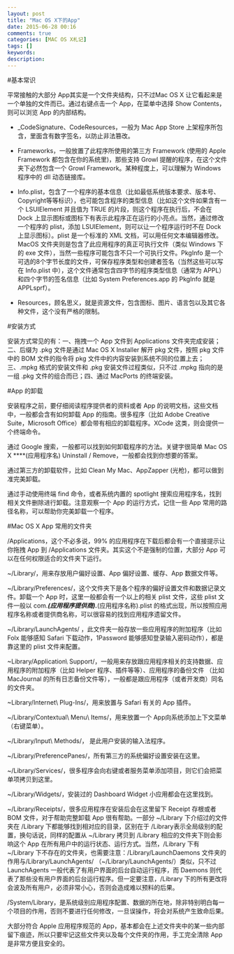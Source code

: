 ```yaml
---
layout: post
title: "Mac OS X下的App"
date: 2015-06-28 00:16
comments: true
categories: [MAC OS X札记]
tags: []
keywords: 
description: 
---
```

#基本常识

平常接触的大部分 App其实是一个文件夹结构，只不过Mac OS X 让它看起来是一个单独的文件而已。通过右键点击一个 App，在菜单中选择 Show Contents，则可以浏览 App 的内部结构。

- _CodeSignature、CodeResources，一般为 Mac App Store 上架程序所包含，里面含有数字签名，以防止非法篡改。

- Frameworks，一般放置了此程序所使用的第三方 Framework (使用的 Apple Framework 都包含在你的系统里)，那些支持 Growl 提醒的程序，在这个文件夹下必然包含一个 Growl Framework。某种程度上，可以理解为 Windows 程序中的 dll 动态链接库。

- Info.plist，包含了一个程序的基本信息（比如最低系统版本要求、版本号、Copyright等等标识），也可能包含程序的类型信息（比如这个文件如果含有一个 LSUIElement 并且值为 TRUE 的片段，则这个程序在执行后，不会在 Dock 上显示图标或图标下有表示此程序正在运行的小亮点。当然，通过修改一个程序的 plist，添加 LSUIElement，则可以让一个程序运行时不在 Dock 上显示图标）。plist 是一个标准的 XML 文档，可以用任何文本编辑器修改。MacOS 文件夹则是包含了此应用程序的真正可执行文件（类似 Windows 下的 exe 文件），当然一些程序可能包含不只一个可执行文件。PkgInfo 是一个可选的8个字节长度的文件，可保存程序类型和创建者签名（当然这些可以写在 Info.plist 中），这个文件通常包含四字节的程序类型信息（通常为 APPL）和四个字节的签名信息（比如 System Preferences.app 的 PkgInfo 就是 APPLsprf）。
     
- Resources，顾名思义，就是资源文件，包含图标、图片、语言包以及其它各种文件，这个没有严格的限制。

<!--more-->
#安装方式

安装方式常见的有：一、拖拽一个 App 文件到 Applications 文件夹完成安装；二、后缀为 .pkg 文件是通过 Mac OS X Installer 解开 pkg 文件，按照 pkg 文件中的 BOM 文件的指令将 pkg 文件中的内容安装到系统不同的位置上去；三、.mpkg 格式的安装文件和 .pkg 安装文件过程类似，只不过 .mpkg 指向的是一组 .pkg 文件的组合而已；四、通过 MacPorts 的终端安装。


#App 的卸载

安装程序之前，要仔细阅读程序提供者的资料或者 App 的说明文档，这些文档中，一般都会含有如何卸载 App 的指南。很多程序（比如 Adobe Creative Suite，Microsoft Office）都会带有相应的卸载程序。XCode 这类，则会提供一个终端命令。

通过 Google 搜索，一般都可以找到如何卸载程序的方法。关键字很简单 Mac OS X ****(应用程序名) Uninstall / Remove，一般都会找到你想要的答案。

通过第三方的卸载软件，比如 Clean My Mac、AppZapper (光枪)，都可以做到准完美卸载。

通过手动使用终端 find 命令，或者系统内置的 spotlight 搜索应用程序名，找到相关文件删除进行卸载。注意观察一个 App 的运行方式，记住一些 App 常用的路径名称，可以帮助你完美卸载一个程序。


#Mac OS X App 常用的文件夹

/Applications，这个不必多说，99% 的应用程序在下载后都会有一个直接提示让你拖拽 App 到 /Applications 文件夹。其实这个不是强制的位置，大部分 App 可以在任何权限适合的文件夹下运行。

~/Library/，用来存放用户偏好设置、App 偏好设置、缓存、App 数据文件等。

~/Library/Preferences/，这个文件夹下是各个程序的偏好设置文件和数据记录文件。卸载一个 App 时，这里一般都会有一个以上的相关 plist 文件，这些 plist 文件一般以 com.***(应用程序提供商).***(应用程序名称).plist 的格式出现，所以按照应用程序名称或者提供商名称，可以很容易的找到应用程序遗留文件。

~/Library/LaunchAgents/ ，此文件夹一般存放一些应用程序的附加程序（比如 Folx 能够感知 Safari 下载动作，1Password 能够感知登录输入密码动作），都是靠这里的 plist 文件来配置。

~Library/Application\ Support/，一般用来存放跟应用程序相关的支持数据、应用程序的附加程序（比如 Helper 程序、插件等等）、应用程序的备份文件 （比如 MacJournal 的所有日志备份文件等），一般都是跟应用程序（或者开发商）同名的文件夹。

~Library/Internet\ Plug-Ins/，用来放置与 Safari 有关的 App 插件。

~/Library/Contextual\ Menu\ Items/，用来放置一个 App向系统添加上下文菜单（右键菜单）。

~/Library/Input\ Methods/， 是此用户安装的输入法程序。

~/Library/PreferencePanes/，所有第三方的系统偏好设置安装在这里。

~/Library/Services/，很多程序会向右键或者服务菜单添加项目，则它们会把菜单项拷贝到这里。

~/Library/Widgets/，安装过的 Dashboard Widget 小应用都会在这里找到。

~/Library/Receipts/，很多应用程序在安装后会在这里留下 Receipt 存根或者 BOM 文件，对于帮助完整卸载 App 很有帮助。一部分 ~/Library 下介绍过的文件夹在 /Library 下都能够找到相对应的目录，区别在于 /Library表示全局级别的配置，换句话说，同样的配置从 ~/Library 拷贝到 /Library 相应的文件夹下则会影响这个 App 在所有用户中的运行状态、运行方式。当然，/Library 下有 ~/Library 下不存在的文件夹，也需要注意：/Library/LaunchDaemons 文件夹的作用与/Library/LaunchAgents/ （~/Library/LaunchAgents/）类似，只不过LaunchAgents 一般代表了有用户界面的后台自动运行程序，而 Daemons 则代表了那些没有用户界面的后台运行程序。但一定要注意，/Library 下的所有更改将会波及所有用户，必须非常小心，否则会造成难以预料的后果。

/System/Library，是系统级别应用程序配置、数据的所在地，除非特别明白每一个项目的作用，否则不要进行任何修改，一旦误操作，将会对系统产生致命后果。

大部分符合 Apple 应用程序规范的 App，基本都会在上述文件夹中的某一些内部留下痕迹，所以只要牢记这些文件夹以及每个文件夹的作用，手工完全清除 App 是非常方便且安全的。